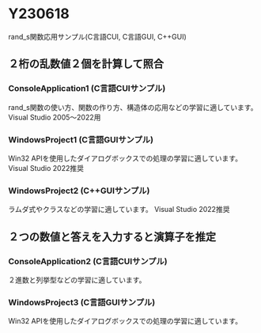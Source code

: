 # Y230618
rand_s関数応用サンプル(C言語CUI, C言語GUI, C++GUI)

## ２桁の乱数値２個を計算して照合
### ConsoleApplication1 (C言語CUIサンプル)
rand_s関数の使い方、関数の作り方、構造体の応用などの学習に適しています。
Visual Studio 2005～2022用

### WindowsProject1 (C言語GUIサンプル)
Win32 APIを使用したダイアログボックスでの処理の学習に適しています。
Visual Studio 2022推奨

### WindowsProject2 (C++GUIサンプル)
ラムダ式やクラスなどの学習に適しています。
Visual Studio 2022推奨


## ２つの数値と答えを入力すると演算子を推定
### ConsoleApplication2 (C言語CUIサンプル)
２進数と列挙型などの学習に適しています。

### WindowsProject3 (C言語GUIサンプル)
Win32 APIを使用したダイアログボックスでの処理の学習に適しています。

